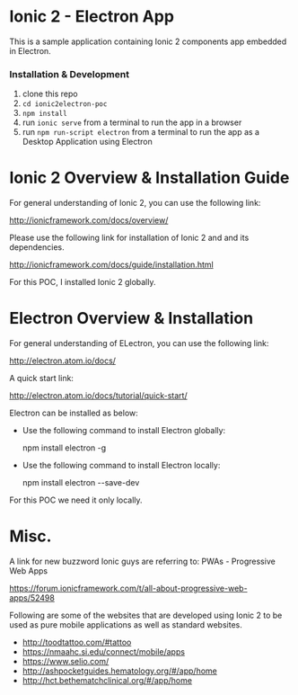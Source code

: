 # Ionic 2 - Electron App

This is a sample application containing Ionic 2 components app embedded in Electron.

### Installation & Development

1. clone this repo
2. `cd ionic2electron-poc`
3. `npm install`
4. run `ionic serve` from a terminal to run the app in a browser
5. run `npm run-script electron` from a terminal to run the app as a Desktop Application using Electron

# Ionic 2 Overview & Installation Guide

For general understanding of Ionic 2, you can use the following link:

http://ionicframework.com/docs/overview/

Please use the following link for installation of Ionic 2 and and its dependencies.

http://ionicframework.com/docs/guide/installation.html

For this POC, I installed Ionic 2 globally.

# Electron Overview & Installation

For general understanding of ELectron, you can use the following link:

http://electron.atom.io/docs/

A quick start link:

http://electron.atom.io/docs/tutorial/quick-start/

Electron can be installed as below:

- Use the following command to install Electron globally:
  
    npm install electron -g
  
- Use the following command to install Electron locally:
  
    npm install electron --save-dev
    
For this POC we need it only locally.

# Misc.

A link for new buzzword Ionic guys are referring to: PWAs - Progressive Web Apps

https://forum.ionicframework.com/t/all-about-progressive-web-apps/52498

Following are some of the websites that are developed using Ionic 2 to be used as pure mobile applications as well as standard websites.

- http://toodtattoo.com/#tattoo
- https://nmaahc.si.edu/connect/mobile/apps
- https://www.selio.com/
- http://ashpocketguides.hematology.org/#/app/home
- http://hct.bethematchclinical.org/#/app/home
